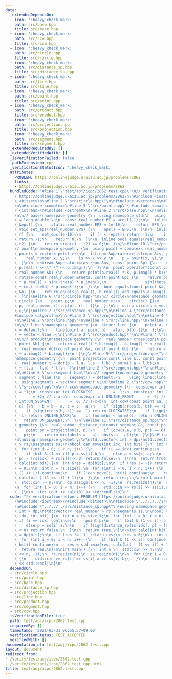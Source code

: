 ```yaml
---
data:
  _extendedDependsOn:
  - icon: ':heavy_check_mark:'
    path: src/base.hpp
    title: src/base.hpp
  - icon: ':heavy_check_mark:'
    path: src/ccw.hpp
    title: src/ccw.hpp
  - icon: ':heavy_check_mark:'
    path: src/circle.hpp
    title: src/circle.hpp
  - icon: ':heavy_check_mark:'
    path: src/distance_sp.hpp
    title: src/distance_sp.hpp
  - icon: ':heavy_check_mark:'
    path: src/line.hpp
    title: src/line.hpp
  - icon: ':heavy_check_mark:'
    path: src/point.hpp
    title: src/point.hpp
  - icon: ':heavy_check_mark:'
    path: src/product.hpp
    title: src/product.hpp
  - icon: ':heavy_check_mark:'
    path: src/projection.hpp
    title: src/projection.hpp
  - icon: ':heavy_check_mark:'
    path: src/segment.hpp
    title: src/segment.hpp
  _extendedRequiredBy: []
  _extendedVerifiedWith: []
  _isVerificationFailed: false
  _pathExtension: cpp
  _verificationStatusIcon: ':heavy_check_mark:'
  attributes:
    PROBLEM: https://onlinejudge.u-aizu.ac.jp/problems/2862
    links:
    - https://onlinejudge.u-aizu.ac.jp/problems/2862
  bundledCode: "#line 1 \"test/aoj/icpc/2862.test.cpp\"\n// verification-helper: PROBLEM\
    \ https://onlinejudge.u-aizu.ac.jp/problems/2862\n\n#include <iostream>\n#include\
    \ <bitset>\n\n#line 2 \"src/circle.hpp\"\n\n#include <vector>\n\n#line 2 \"src/point.hpp\"\
    \n\n#include <complex>\n#line 5 \"src/point.hpp\"\n#include <cmath>\n#include\
    \ <istream>\n#include <ostream>\n\n#line 2 \"src/base.hpp\"\n\n#line 4 \"src/base.hpp\"\
    \n\n// base\nnamespace geometry {\n  using namespace std;\n  using real_number\
    \ = long double;\n\n  const real_number PI = acosl(-1);\n\n  inline static real_number\
    \ &eps() {\n    static real_number EPS = 1e-10;\n    return EPS;\n  }\n\n  static\
    \ void set_eps(real_number EPS) {\n    eps() = EPS;\n  }\n\n  inline int sign(real_number\
    \ r) {\n    set_eps(1e-10);\n    if (r < -eps()) return -1;\n    if (r > +eps())\
    \ return +1;\n    return 0;\n  }\n\n  inline bool equals(real_number r1, real_number\
    \ r2) {\n    return sign(r1 - r2) == 0;\n  }\n}\n#line 10 \"src/point.hpp\"\n\n\
    // point\nnamespace geometry {\n  using point = complex< real_number >;\n  using\
    \ points = vector< point >;\n\n  istream &operator>>(istream &is, point &p) {\n\
    \    real_number x, y;\n    is >> x >> y;\n    p = point(x, y);\n    return is;\n\
    \  }\n\n  ostream &operator<<(ostream &os, const point &p) {\n    return os <<\
    \ p.real() << \" \" << p.imag();\n  }\n\n  point operator*(const point &p, const\
    \ real_number &k) {\n    return point(p.real() * k, p.imag() * k);\n  }\n\n  point\
    \ rotate(const real_number &theta, const point &p) {\n    return point(cos(theta)\
    \ * p.real() + sin(-theta) * p.imag(),\n                 sin(theta) * p.real()\
    \ + cos(-theta) * p.imag());\n  }\n\n  bool equals(const point &a, const point\
    \ &b) {\n    return equals(a.real(), b.real()) and equals(a.imag(), b.imag());\n\
    \  }\n}\n#line 6 \"src/circle.hpp\"\n\n// circle\nnamespace geometry {\n  struct\
    \ circle {\n    point p;\n    real_number r;\n    circle() {}\n    circle(point\
    \ p, real_number r) : p(p), r(r) {}\n  };\n\n  using circles = vector< circle\
    \ >;\n}\n#line 2 \"src/distance_sp.hpp\"\n\n#line 4 \"src/distance_sp.hpp\"\n\
    #include <algorithm>\n\n#line 2 \"src/projection.hpp\"\n\n#line 4 \"src/projection.hpp\"\
    \n\n#line 2 \"src/line.hpp\"\n\n#line 4 \"src/line.hpp\"\n\n#line 6 \"src/line.hpp\"\
    \n\n// line \nnamespace geometry {\n  struct line {\n    point a, b;\n\n    line()\
    \ = default;\n    line(point a, point b) : a(a), b(b) {}\n  };\n\n  using lines\
    \ = vector< line >;\n}\n#line 2 \"src/product.hpp\"\n\n#line 4 \"src/product.hpp\"\
    \n\n// product\nnamespace geometry {\n  real_number cross(const point &a, const\
    \ point &b) {\n    return a.real() * b.imag() - a.imag() * b.real();\n  }\n\n\
    \  real_number dot(const point &a, const point &b) {\n    return a.real() * b.real()\
    \ + a.imag() * b.imag();\n  }\n}\n#line 9 \"src/projection.hpp\"\n\n// projection\n\
    namespace geometry {\n  point projection(const line &l, const point &p) {\n  \
    \  real_number t = dot(p - l.a, l.a - l.b) / norm(l.a - l.b);\n    return l.a\
    \ + (l.a - l.b) * t;\n  }\n}\n#line 2 \"src/segment.hpp\"\n\n#line 4 \"src/segment.hpp\"\
    \n\n#line 6 \"src/segment.hpp\"\n\n// segment\nnamespace geometry {\n  struct\
    \ segment : line {\n    segment() = default;\n    using line::line;\n  };\n\n\
    \  using segments = vector< segment >;\n}\n#line 2 \"src/ccw.hpp\"\n\n#line 5\
    \ \"src/ccw.hpp\"\n\n// ccw\nnamespace geometry {\n  constexpr int COUNTER_CLOCKWISE\
    \ = +1;\n  constexpr int CLOCKWISE         = -1;\n  constexpr int ONLINE_BACK\
    \       = +2; // c-a-b\n  constexpr int ONLINE_FRONT      = -2; // a-b-c\n  constexpr\
    \ int ON_SEGMENT        =  0; // a-c-b\n  int ccw(const point &a, point b, point\
    \ c) {\n    b = b - a, c = c - a;\n    if (sign(cross(b, c)) == +1) return COUNTER_CLOCKWISE;\n\
    \    if (sign(cross(b, c)) == -1) return CLOCKWISE;\n    if (sign(dot(b, c)) ==\
    \ -1) return ONLINE_BACK;\n    if (norm(b) < norm(c)) return ONLINE_FRONT;\n \
    \   return ON_SEGMENT;\n  }\n}\n#line 11 \"src/distance_sp.hpp\"\n\nnamespace\
    \ geometry {\n  real_number distance_sp(const segment &s, const point &p) {\n\
    \    point pr = projection(s, p);\n    if (ccw(s.a, s.b, pr) == 0) return abs(pr\
    \ - p);\n    return min(abs(s.a - p), abs(s.b - p));\n  }\n}\n#line 8 \"test/aoj/icpc/2862.test.cpp\"\
    \n\nusing namespace geometry;\n\nstd::vector< int > dp;\nstd::vector< real_number\
    \ > rs;\nsegments ss;\n\nbool can_move(int idx, int bit) {\n  int n = rs.size();\n\
    \  for (int i = 0; i < n; i++) {\n    if (i == idx) continue;\n    point p;\n\
    \    if (bit & (1 << i)) p = ss[i].b;\n    else p = ss[i].a;\n\n    if (sign(distance_sp(ss[idx],\
    \ p) - (rs[idx] + rs[i])) < 0) return false;\n  }\n\n  return true;\n}\n\nint\
    \ calc(int bit) {\n  int &res = dp[bit];\n\n  if (res != -1) return res;\n  res\
    \ = 0;\n\n  int n = rs.size();\n  for (int i = 0; i < n; i++) {\n    if (bit &\
    \ (1 << i)) continue;\n    if (!can_move(i, bit)) continue;\n    res = std::max(res,\
    \ calc(bit | (1 << i)) + 1);\n  }\n\n  return res;\n}\n\nint main() {\n  int n;\n\
    \  std::cin >> n;\n\n  dp.assign(1 << n, -1);\n  rs.resize(n);\n  ss.resize(n);\n\
    \n  for (int i = 0; i < n; i++) {\n    std::cin >> rs[i] >> ss[i].a >> ss[i].b;\n\
    \  }\n\n  std::cout << calc(0) << std::endl;\n}\n"
  code: "// verification-helper: PROBLEM https://onlinejudge.u-aizu.ac.jp/problems/2862\n\
    \n#include <iostream>\n#include <bitset>\n\n#include \"../../../src/circle.hpp\"\
    \n#include \"../../../src/distance_sp.hpp\"\n\nusing namespace geometry;\n\nstd::vector<\
    \ int > dp;\nstd::vector< real_number > rs;\nsegments ss;\n\nbool can_move(int\
    \ idx, int bit) {\n  int n = rs.size();\n  for (int i = 0; i < n; i++) {\n   \
    \ if (i == idx) continue;\n    point p;\n    if (bit & (1 << i)) p = ss[i].b;\n\
    \    else p = ss[i].a;\n\n    if (sign(distance_sp(ss[idx], p) - (rs[idx] + rs[i]))\
    \ < 0) return false;\n  }\n\n  return true;\n}\n\nint calc(int bit) {\n  int &res\
    \ = dp[bit];\n\n  if (res != -1) return res;\n  res = 0;\n\n  int n = rs.size();\n\
    \  for (int i = 0; i < n; i++) {\n    if (bit & (1 << i)) continue;\n    if (!can_move(i,\
    \ bit)) continue;\n    res = std::max(res, calc(bit | (1 << i)) + 1);\n  }\n\n\
    \  return res;\n}\n\nint main() {\n  int n;\n  std::cin >> n;\n\n  dp.assign(1\
    \ << n, -1);\n  rs.resize(n);\n  ss.resize(n);\n\n  for (int i = 0; i < n; i++)\
    \ {\n    std::cin >> rs[i] >> ss[i].a >> ss[i].b;\n  }\n\n  std::cout << calc(0)\
    \ << std::endl;\n}\n"
  dependsOn:
  - src/circle.hpp
  - src/point.hpp
  - src/base.hpp
  - src/distance_sp.hpp
  - src/projection.hpp
  - src/line.hpp
  - src/product.hpp
  - src/segment.hpp
  - src/ccw.hpp
  isVerificationFile: true
  path: test/aoj/icpc/2862.test.cpp
  requiredBy: []
  timestamp: '2021-03-31 06:55:37+09:00'
  verificationStatus: TEST_ACCEPTED
  verifiedWith: []
documentation_of: test/aoj/icpc/2862.test.cpp
layout: document
redirect_from:
- /verify/test/aoj/icpc/2862.test.cpp
- /verify/test/aoj/icpc/2862.test.cpp.html
title: test/aoj/icpc/2862.test.cpp
---
```

